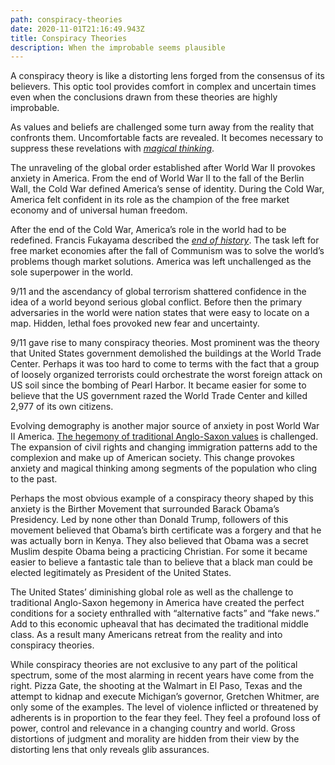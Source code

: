 ```yaml
---
path: conspiracy-theories
date: 2020-11-01T21:16:49.943Z
title: Conspiracy Theories
description: When the improbable seems plausible
---
```

A conspiracy theory is like a distorting lens forged from the consensus of its believers. This optic tool provides comfort in complex and uncertain times even when the conclusions drawn from these theories are highly improbable.

As values and beliefs are challenged some turn away from the reality that confronts them. Uncomfortable facts are revealed. It becomes necessary to suppress these revelations with *[magical thinking](https://bostonreview.net/politics/samuel-clowes-huneke-when-democracy-ails-magic-thrives)*.

The unraveling of the global order established after World War II provokes anxiety in America. From the end of World War II to the fall of the Berlin Wall, the Cold War defined America’s sense of identity. During the Cold War, America felt confident in its role as the champion of the free market economy and of universal human freedom.

After the end of the Cold War, America’s role in the world had to be redefined. Francis Fukayama described the *[end of history](https://www.newyorker.com/magazine/2018/09/03/francis-fukuyama-postpones-the-end-of-history)*. The task left for free market economies after the fall of Communism was to solve the world’s problems though market solutions. America was left unchallenged as the sole superpower in the world.

9/11 and the ascendancy of global terrorism shattered confidence in the idea of a world beyond serious global conflict. Before then the primary adversaries in the world were nation states that were easy to locate on a map. Hidden, lethal foes provoked new fear and uncertainty.

9/11 gave rise to many conspiracy theories. Most prominent was the theory that United States government demolished the buildings at the World Trade Center. Perhaps it was too hard to come to terms with the fact that a group of loosely organized terrorists could orchestrate the worst foreign attack on US soil since the bombing of Pearl Harbor. It became easier for some to believe that the US government razed the World Trade Center and killed 2,977 of its own citizens.

Evolving demography is another major source of anxiety in post World War II America. [The hegemony of traditional Anglo-Saxon values](https://www.theatlantic.com/magazine/archive/1896/07/the-united-states-and-the-anglo-saxon-future/525690/) is challenged. The expansion of civil rights and changing immigration patterns add to the complexion and make up of American society. This change provokes anxiety and magical thinking among segments of the population who cling to the past.

Perhaps the most obvious example of a conspiracy theory shaped by this anxiety is the Birther Movement that surrounded Barack Obama’s Presidency. Led by none other than Donald Trump, followers of this movement believed that Obama’s birth certificate was a forgery and that he was actually born in Kenya. They also believed that Obama was a secret Muslim despite Obama being a practicing Christian. For some it became easier to believe a fantastic tale than to believe that a black man could be elected legitimately as President of the United States.

The United States’ diminishing global role as well as the challenge to traditional Anglo-Saxon hegemony in America have created the perfect conditions for a society enthralled with “alternative facts” and “fake news.” Add to this economic upheaval that has decimated the traditional middle class. As a result many Americans retreat from the reality and into conspiracy theories.

While conspiracy theories are not exclusive to any part of the political spectrum, some of the most alarming in recent years have come from the right. Pizza Gate, the shooting at the Walmart in El Paso, Texas and the attempt to kidnap and execute Michigan’s governor, Gretchen Whitmer, are only some of the examples. The level of violence inflicted or threatened by adherents is in proportion to the fear they feel. They feel a profound loss of power, control and relevance in a changing country and world. Gross distortions of judgment and morality are hidden from their view by the distorting lens that only reveals glib assurances.